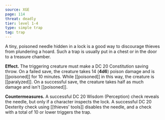 ```yaml
---
source: XGE
page: 114
threat: deadly
tier: level 1-4
type: simple trap
tag: trap
---
```

A tiny, poisoned needle hidden in a lock is a good way to discourage thieves from plundering a hoard. Such a trap is usually put in a chest or in the door to a treasure chamber.

**Effect.** The triggering creature must make a DC 20 Constitution saving throw. On a failed save, the creature takes 14 (**4d6**) poison damage and is [[poisoned]] for 10 minutes. While [[poisoned]] in this way, the creature is [[paralyzed]]. On a successful save, the creature takes half as much damage and isn't [[poisoned]].

**Countermeasures.** A successful DC 20 Wisdom (Perception) check reveals the needle, but only if a character inspects the lock. A successful DC 20 Dexterity check using [[thieves' tools]] disables the needle, and a check with a total of 10 or lower triggers the trap.

